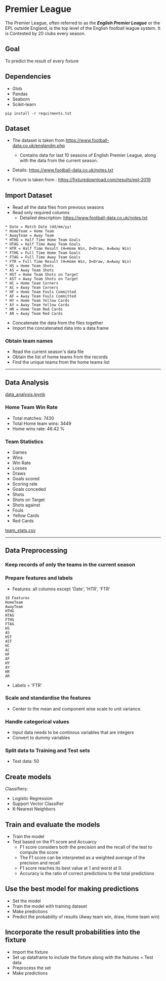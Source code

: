 # Premier League

The Premier League, often referred to as the ***English Premier League*** or the EPL outside England, is the top level of the English football league system. It is Contested by 20 clubs every season.

## Goal

To predict the result of every fixture

## Dependencies

* Glob
* Pandas
* Seaborn
* Scikit-learn

`pip install -r requirments.txt`

## Dataset

* The dataset is taken from https://www.football-data.co.uk/englandm.php
  * Contains data for last 10 seasons of English Premier League, along with the data from the current season.

* Details: https://www.football-data.co.uk/notes.txt

* Fixture is taken from : https://fixturedownload.com/results/epl-2019

## Import Dataset

* Read all the data files from previous seasons
* Read only required columns
  * Detailed description: https://www.football-data.co.uk/notes.txt

```
* Date = Match Date (dd/mm/yy)
* HomeTeam = Home Team
* AwayTeam = Away Team
* HTHG = Half Time Home Team Goals
* HTAG = Half Time Away Team Goals
* HTR = Half Time Result (H=Home Win, D=Draw, A=Away Win)
* FTHG = Full Time Home Team Goals
* FTAG = Full Time Away Team Goals
* FTR = Full Time Result (H=Home Win, D=Draw, A=Away Win)
* HS = Home Team Shots
* AS = Away Team Shots
* HST = Home Team Shots on Target
* AST = Away Team Shots on Target
* HC = Home Team Corners
* AC = Away Team Corners
* HF = Home Team Fouls Committed
* AF = Away Team Fouls Committed
* HY = Home Team Yellow Cards
* AY = Away Team Yellow Cards
* HR = Home Team Red Cards
* AR = Away Team Red Cards
```

* Concatenate the data from the files together
* Import the concatenated data into a data frame

### Obtain team names

* Read the current season's data file
* Obtain the list of home teams from the records
* Find the unique teams from the home teams list

---

## Data Analysis

[data_analysis.ipynb](data_analysis.ipynb)

### Home Team Win Rate

* Total matches: 7430
* Total Home team wins: 3449
* Home wins rate: 46.42 %

### Team Statistics

* Games
* Wins
* Win Rate
* Losses
* Draws  
* Goals scored
* Scoring rate
* Goals conceded
* Shots
* Shots on Target
* Shots against
* Fouls
* Yellow Cards
* Red Cards

[team_stats.csv](data/team_stats.csv)

---

## Data Preprocessing

### Keep records of only the teams in the current season

### Prepare features and labels

* Features: all columns except 'Date', 'HTR', 'FTR'

```
18 Features
HomeTeam
AwayTeam
HTHG
HTAG
FTHG
FTAG
HS
AS
HST
AST
HC
AC
HF
AF
HY
AY
HR
AR
```

* Labels = 'FTR'

### Scale and standardise the features

* Center to the mean and component wise scale to unit variance.

### Handle categorical values

* Input data needs to be continous variables that are integers
* Convert to dummy variables

### Split data to Training and Test sets

* Test data: 50

## Create models

Classifiers:

* Logistic Regression
* Support Vector Classifier
* K-Nearest Neighbors

## Train and evaluate the models

* Train the model
* Test based on the F1 score and Accuarcy
  * F1 score considers both the precision and the recall of the test to compute the score
  * The F1 score can be interpreted as a weighted average of the precision and recall
  * F1 score reaches its best value at 1 and worst at 0.
  * Accuracy is the ratio of correct predictions to the total predictions

## Use the best model for making predictions

* Set the model
* Train the model with training dataset
* Make predictions
* Predict the probability of results (Away team win, draw, Home team win)

## Incorporate the result probabilities into the fixture

* Import the fixture
* Set up dataframe to include the fixture along with the features = Test data
* Preprocess the set
* Make predictions






